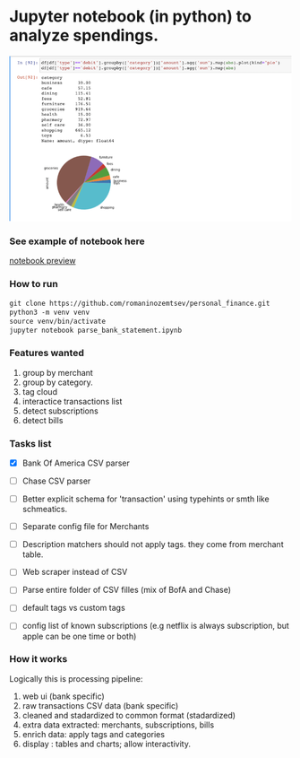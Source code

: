 # Jupyter notebook (in python) to analyze spendings.

![notebook screenshot](images/notebook_screenshot.png "Notebook screenshot")


### See example of notebook here
[notebook preview](https://github.com/romaninozemtsev/personal_finance/blob/master/parse_bank_statement.ipynb)


### How to run
```
git clone https://github.com/romaninozemtsev/personal_finance.git
python3 -m venv venv
source venv/bin/activate
jupyter notebook parse_bank_statement.ipynb
```


### Features wanted

1. group by merchant
2. group by category.
3. tag cloud
4. interactice transactions list
5. detect subscriptions
6. detect bills


### Tasks list

- [x] Bank Of America CSV parser
- [ ] Chase CSV parser
- [ ] Better explicit schema for 'transaction' using typehints or smth like schmeatics.
- [ ] Separate config file for Merchants
- [ ] Description matchers should not apply tags. they come from merchant table.
- [ ] Web scraper instead of CSV
- [ ] Parse entire folder of CSV filles (mix of BofA and Chase)
- [ ] default tags vs custom tags
- [ ] config list of known subscriptions (e.g netflix is always subscription, but apple can be one time or both)


### How it works

Logically this is processing pipeline:

1. web ui (bank specific)
2. raw transactions CSV data (bank specific)
3. cleaned and stadardized to common format (stadardized)
4. extra data extracted: merchants, subscriptions, bills
5. enrich data: apply tags and categories
6. display : tables and charts; allow interactivity.


